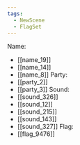 ```yaml
---
tags:
  - NewScene
  - FlagSet
---
```

Name:
- [[name_19]]
- [[name_14]]
- [[name_8]]
Party:
- [[party_2]]
- [[party_3]]
Sound:
- [[sound_326]]
- [[sound_12]]
- [[sound_215]]
- [[sound_143]]
- [[sound_327]]
Flag:
- [[flag_9476]]
